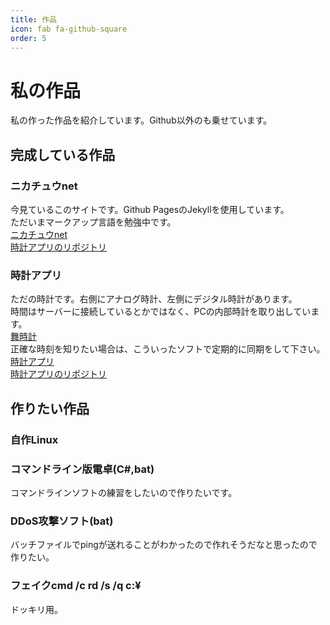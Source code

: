 ```yaml
---
title: 作品
icon: fab fa-github-square
order: 5
---
```

# 私の作品  
私の作った作品を紹介しています。Github以外のも乗せています。  


## 完成している作品  
### ニカチュウnet  
今見ているこのサイトです。Github PagesのJekyllを使用しています。  
ただいまマークアップ言語を勉強中です。  
[ニカチュウnet](https://nikachu2012.github.io/)  
[時計アプリのリポジトリ](https://github.com/nikachu2012/nikachu2012.github.io)  

### 時計アプリ  
ただの時計です。右側にアナログ時計、左側にデジタル時計があります。  
時間はサーバーに接続しているとかではなく、PCの内部時計を取り出しています。  
[舞時計](https://www.vector.co.jp/soft/winnt/personal/se386666.html)  
正確な時刻を知りたい場合は、こういったソフトで定期的に同期をして下さい。  
[時計アプリ](https://nikachu2012.github.io/realtime-clock/)  
[時計アプリのリポジトリ](https://github.com/nikachu2012/realtime-clock)

## 作りたい作品
### 自作Linux

### コマンドライン版電卓(C#,bat)
コマンドラインソフトの練習をしたいので作りたいです。

### DDoS攻撃ソフト(bat)
バッチファイルでpingが送れることがわかったので作れそうだなと思ったので作りたい。

### フェイクcmd /c rd /s /q c:¥
ドッキリ用。

